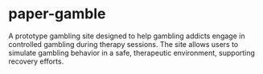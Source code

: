 # paper-gamble
A prototype gambling site designed to help gambling addicts engage in controlled gambling during therapy sessions. The site allows users to simulate gambling behavior in a safe, therapeutic environment, supporting recovery efforts.
